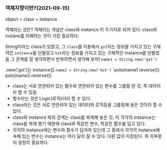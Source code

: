 ### 객체지향이란?(2021-09-15)

object = class + instance

객체라는 것은? 객체라는 개념은 class와 inatance 이 두가지로 되어 있다.
class와 instane를 이해하는 것이 가장 중요하다.

String이라는 class가 있었고, 그 `class`를 이용해서 `gst`라는 정보를 가지고 있는
구체적인 `instance`를 만들었고 `kst`라는 정보를 가지고 있는 구체적인 instance를 만들었음
그 관계를 잘 생각하면서 반복하면서 생각해 보자!
`name1 = String.new('gst')`

.new('gst')는 instance임
`name2 = String.new('kst')`
`puts(name1.reverse())
puts(name2.reverse())

- class는 서로 연관되어 있는 함수와 연관되어 있는 변수를 그룹핑 한 것, 즉 데이터라 할 수 있음
- 함수라는 것은 Logic(로직)이라 할 수 있다.
- class라는 것은 서로 연관되어 있는 데이터와 로직등을 그룹핑해 놓은 것이라 할 수 있다.
- class와 instance 와의 관계는 class를 복제해 놓은 것, 이 각각의 instance는 class를 복제 했기 때문에 class와 똑같은 변수, 똑같은 함수를 담고 있다.
- 각각의 instance에는 변수와 함수가 담겨져 있는데 그 중에서 각각의 instance에 속해 있는 변수는 instance는 마다 달라 질 수 있다. 다른 값이 저장된다.
  즉 이부분이 굉장히 중요하다.
